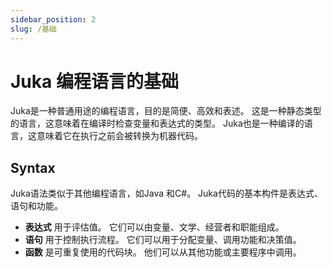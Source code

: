 ```yaml
---
sidebar_position: 2
slug: /基础
---
```


# Juka 编程语言的基础

Juka是一种普通用途的编程语言，目的是简便、高效和表述。 这是一种静态类型的语言，这意味着在编译时检查变量和表达式的类型。 Juka也是一种编译的语言，这意味着它在执行之前会被转换为机器代码。

## Syntax

Juka语法类似于其他编程语言，如Java 和C#。 Juka代码的基本构件是表达式、语句和功能。

* **表达式** 用于评估值。 它们可以由变量、文学、经营者和职能组成。
* **语句** 用于控制执行流程。 它们可以用于分配变量、调用功能和决策值。
* **函数** 是可重复使用的代码块。 他们可以从其他功能或主要程序中调用。

